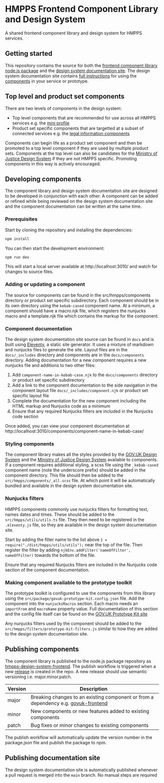 # HMPPS Frontend Component Library and Design System

A shared frontend component library and design system for HMPPS services.

## Getting started

This repository contains the source for both the [frontend component library node.js package]((https://www.npmjs.com/package/hmpps-design-system-frontend)) and the [design system documentation site](https://design-system.hmpps.service.justice.gov.uk/).
The design system documentation site contains [full instructions](https://design-system.hmpps.service.justice.gov.uk/get-started/) for using the [components](https://design-system.hmpps.service.justice.gov.uk/components/) in your service or prototype.

## Top level and product set components

There are two levels of components in the design system:

- Top level components that are recommended for use across all HMPPS services e.g. the [mini profile](https://design-system.hmpps.service.justice.gov.uk/components/mini-profile/)
- Product set specific components that are targetted at a subset of connected services e.g. the [legal information components](https://design-system.hmpps.service.justice.gov.uk/components/legal-information/)

Components can begin life as a product set component and then be promoted to a top level component if they are used by multiple product sets.
Components at the top level can also be candidates for the [Ministry of Justice Design System](https://design-patterns.service.justice.gov.uk/) if they are not HMPPS specific.
Promoting components in this way is actively encouraged. 

## Developing components

The component library and design system documentation site are designed to be developed in conjunction with each other.
A component can be added or refined while being reviewed on the design system documentation site and the component documentation can be written at the same time.

### Prerequisites

Start by cloning the repository and installing the dependencies:

```bash
npm install
```

You can then start the development environment:

```bash
npm run dev
```

This will start a local server available at http://localhost:3010/ and watch for changes to source files.

### Adding or updating a component

The source for components can be found in the src/hmpps/components directory or product set specific subdirectory. Each component should be in its own directory using the `kebab-cased` component name.
At a minimum, a component should have a macro.njk file, which registers the nunjucks macro and a template.njk file which contains the markup for the component.

### Component documentation

The design system documentation site source can be found in `docs` and is built using [Eleventy](https://www.11ty.dev/), a static site generator.
It uses a mixture of markdown and nunjucks files to generate the site. Layout files are in the `docs/_includes` directory and components are in the `docs/components` directory.
Adding documentation for a new component requires a new nunjucks file and additions to two other files:

1. Add `component-name-in-kebab-case.njk` to the `docs/components` directory or product set specific subdirectory
2. Add a link to the component documentation to the side navigation in the component layout file `docs/_includes/component.njk` or product set specific layout file
3. Complete the documentation for the new component including the HTML markup and Nunjucks code as a minimum
4. Ensure that any required Nunjucks filters are included in the Nunjucks code section

Once added, you can view your component documentation at http://localhost:3010/components/component-name-in-kebab-case/

### Styling components

The component library makes all the styles provided by the [GOV.UK Design System](https://design-system.service.gov.uk/) and the [Ministry of Justice Design System](https://design-patterns.service.justice.gov.uk/) available to components.
If a component requires additional styling, a scss file using the `_kebab-cased` component name (note the underscore prefix) should be added in the component directory.
This file should then be added to the `src/hmpps/components/_all.scss` file. At which point it will be automatically bundled and available in the design system documentation site.

### Nunjucks filters

HMPPS components commonly use nunjucks filters for formatting text, names dates and times. These should be added to the `src/hmpps/utils/utils.ts` file.
They then need to be registered in the `.eleventy.js` file, so they are available in the design system documentation site.

Start by adding the filter name to the list above `} = require("./dist/hmpps/utils/utils");` near the top of the file. Then register the filter by adding `njkEnv.addFilter('nameOfFilter', nameOfFilter)` towards the bottom of the file.

Ensure that any required Nunjucks filters are included in the Nunjucks code section of the component documentation.

### Making component available to the prototype toolkit

The prototype toolkit is configured to use the components from this library using the `src/package/govuk-prototype-kit.config.json` file.
Add the component into the `nunjucksMacros` section. Each macro needs an `importFrom` and `macroName` property value.
Full documentation of this section and the config file itself can be found on the [GOV.UK Prototype Kit site](https://prototype-kit.service.gov.uk/docs/configure-plugin#nunjucksmacros)

Any nunjucks filters used by the component should be added to the `src/hmpps/filters/prototype-kit-filters.js` similar to how they are added to the design system documentation site.

## Publishing components

The component library is published to the node.js package repository as [hmpps-design-system-frontend](https://www.npmjs.com/package/hmpps-design-system-frontend).
The publish workflow is triggered when a new [release](https://github.com/ministryofjustice/hmpps-design-system-frontend/releases) is created in the repo. A new release should use semantic versioning i.e. major.minor.patch.

| Version | Description                                                                                                                      |
|---------|----------------------------------------------------------------------------------------------------------------------------------|
| major   | Breaking changes to an existing component or from a dependency e.g. [govuk-frontend](https://github.com/alphagov/govuk-frontend) |
| minor   | New components or new features added to existing components                                                                      |
| patch   | Bug fixes or minor changes to existing components                                                                                |

The publish workflow will automatically update the version number in the package.json file and publish the package to npm.

## Publishing documentation site

The design system documentation site is automatically published whenever a pull request is merged into the `main` branch. No manual steps are required
